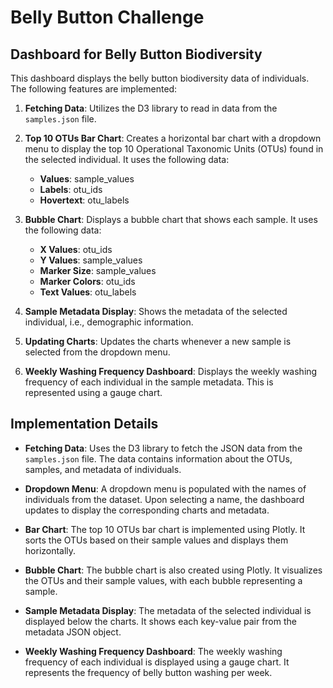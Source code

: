 # Belly Button Challenge

## Dashboard for Belly Button Biodiversity

This dashboard displays the belly button biodiversity data of individuals. The following features are implemented:

1. **Fetching Data**: Utilizes the D3 library to read in data from the `samples.json` file.
   
2. **Top 10 OTUs Bar Chart**: Creates a horizontal bar chart with a dropdown menu to display the top 10 Operational Taxonomic Units (OTUs) found in the selected individual. It uses the following data:
   - **Values**: sample_values
   - **Labels**: otu_ids
   - **Hovertext**: otu_labels

3. **Bubble Chart**: Displays a bubble chart that shows each sample. It uses the following data:
   - **X Values**: otu_ids
   - **Y Values**: sample_values
   - **Marker Size**: sample_values
   - **Marker Colors**: otu_ids
   - **Text Values**: otu_labels

4. **Sample Metadata Display**: Shows the metadata of the selected individual, i.e., demographic information.

5. **Updating Charts**: Updates the charts whenever a new sample is selected from the dropdown menu.

6. **Weekly Washing Frequency Dashboard**: Displays the weekly washing frequency of each individual in the sample metadata. This is represented using a gauge chart.

## Implementation Details

- **Fetching Data**: Uses the D3 library to fetch the JSON data from the `samples.json` file. The data contains information about the OTUs, samples, and metadata of individuals.
  
- **Dropdown Menu**: A dropdown menu is populated with the names of individuals from the dataset. Upon selecting a name, the dashboard updates to display the corresponding charts and metadata.

- **Bar Chart**: The top 10 OTUs bar chart is implemented using Plotly. It sorts the OTUs based on their sample values and displays them horizontally.

- **Bubble Chart**: The bubble chart is also created using Plotly. It visualizes the OTUs and their sample values, with each bubble representing a sample.

- **Sample Metadata Display**: The metadata of the selected individual is displayed below the charts. It shows each key-value pair from the metadata JSON object.

- **Weekly Washing Frequency Dashboard**: The weekly washing frequency of each individual is displayed using a gauge chart. It represents the frequency of belly button washing per week.

